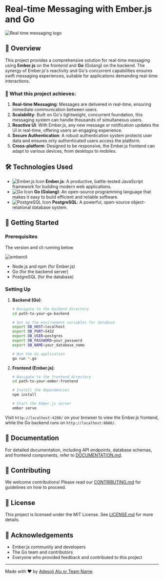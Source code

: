 # Real-time Messaging with Ember.js and Go

![Real time messaging logo](https://imgs.search.brave.com/YwAb3-7k9JHOybiGWVb7t-N77xMDf_zPNj7eWURnAAc/rs:fit:500:0:0/g:ce/aHR0cHM6Ly9pay5p/bWFnZWtpdC5pby9h/Ymx5L2dob3N0L3By/b2QvMjAyMy8wMS9i/dWlsZC1hLXJlYWx0/aW1lLWNoYXQtYXBw/LWZyb20tc2NyYXRj/aC0tMS0ucG5nP3Ry/PXctMTcyOCxxLTUw)

## 📌 Overview

This project provides a comprehensive solution for real-time messaging using **Ember.js** on the frontend and **Go** (Golang) on the backend. The synergy of Ember.js's reactivity and Go's concurrent capabilities ensures swift messaging experiences, suitable for applications demanding real-time interactions.

### 🚀 What this project achieves:

1. **Real-time Messaging**: Messages are delivered in real-time, ensuring immediate communication between users.
2. **Scalability**: Built on Go's lightweight, concurrent foundation, this messaging system can handle thousands of simultaneous users.
3. **Reactive UI**: With Ember.js, any new message or notification updates the UI in real-time, offering users an engaging experience.
4. **Secure Authentication**: A robust authentication system protects user data and ensures only authenticated users access the platform.
5. **Cross-platform**: Designed to be responsive, the Ember.js frontend can adapt to various devices, from desktops to mobiles.

## 🛠️ Technologies Used

- ![Ember.js Icon](https://imgs.search.brave.com/DHToW1v6msszbLQ5ax9JU-yMebRY1UPovvLzlH9T1N0/rs:fit:860:0:0/g:ce/aHR0cHM6Ly9paDEu/cmVkYnViYmxlLm5l/dC9pbWFnZS4zOTI4/NjQ3ODUuNzM0NS9y/YWYsMzYweDM2MCww/NzUsdCxmYWZhZmE6/Y2E0NDNmNDc4Ni5q/cGc) **Ember.js**: A productive, battle-tested JavaScript framework for building modern web applications.
- ![Go Icon](https://imgs.search.brave.com/WbsQe2Yih9zzjmP3z645d_mnmx_jIOqHI5tCrwCiNCc/rs:fit:860:0:0/g:ce/aHR0cHM6Ly9paDEu/cmVkYnViYmxlLm5l/dC9pbWFnZS44MzE2/ODcyMzEuMjUzNC9w/b3N0ZXIsNTA0eDQ5/OCxmOGY4ZjgtcGFk/LDYwMHg2MDAsZjhm/OGY4LnU3LmpwZw) **Go (Golang)**: An open-source programming language that makes it easy to build efficient and reliable software.
- ![PostgreSQL Icon](https://imgs.search.brave.com/yMz2d3lR3SJ1a84hOzYyM89xt7x_LiW3MFKWNFvS4ac/rs:fit:860:0:0/g:ce/aHR0cHM6Ly9jZG4u/d29ybGR2ZWN0b3Js/b2dvLmNvbS9sb2dv/cy9wb3N0Z3Jlc3Fs/LnN2Zw.svg) **PostgreSQL**: A powerful, open-source object-relational database system.

## 🚢 Getting Started

### Prerequisites

The version and cli running below 

![embercli](img/ember.png)

- Node.js and npm (for Ember.js)
- Go (for the backend server)
- PostgreSQL (for the database)

### Setting Up

1. **Backend (Go)**:
    ```bash
    # Navigate to the backend directory
    cd path-to-your-go-backend

    # Set up the environment variables for database
    export DB_HOST=localhost
    export DB_PORT=5432
    export DB_USER=postgres
    export DB_PASSWORD=your_password
    export DB_NAME=your_database_name

    # Run the Go application
    go run *.go
    ```

2. **Frontend (Ember.js)**:
    ```bash
    # Navigate to the frontend directory
    cd path-to-your-ember-frontend

    # Install the dependencies
    npm install

    # Start the Ember.js server
    ember serve
    ```

Visit `http://localhost:4200/` on your browser to view the Ember.js frontend, while the Go backend runs on `http://localhost:8080/`.

## 📘 Documentation

For detailed documentation, including API endpoints, database schemas, and frontend components, refer to [DOCUMENTATION.md](./DOCUMENTATION.md).

## 🙌 Contributing

We welcome contributions! Please read our [CONTRIBUTING.md](./CONTRIBUTING.md) for guidelines on how to proceed.

## 📜 License

This project is licensed under the MIT License. See [LICENSE.md](./LICENSE.md) for more details.

## 🤝 Acknowledgements

- Ember.js community and developers
- The Go team and contributors
- Everyone who provided feedback and contributed to this project

---

Made with ❤️ by [Adesoji Alu or Team Name](https://your-link.com).
